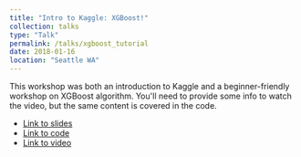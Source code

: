 ```yaml
---
title: "Intro to Kaggle: XGBoost!"
collection: talks
type: "Talk"
permalink: /talks/xgboost_tutorial
date: 2018-01-16
location: "Seattle WA"
---
```


This workshop was both an introduction to Kaggle and a beginner-friendly workshop on XGBoost algorithm. You'll need to provide some info to watch the video, but the same content is covered in the code.

* [Link to slides](https://docs.google.com/presentation/d/1itlqEKPjQBh-qPngF_4TZAJx5pJ4hTL78SjZiX5ZBv8/edit#slide=id.p)
* [Link to code](https://www.kaggle.com/rtatman/xgboost-meetup)
* [Link to video](https://livestream.com/accounts/23925505/events/7993128)

